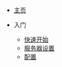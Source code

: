 * [主页](/zh-cn/)
* 入门

    * [快速开始](zh-cn/quickStart.md)
    * [服务器设置](zh-cn/serverSetting.md)
    * [配置](zh-cn/configure.md)
